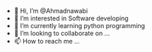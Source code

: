 - 👋 Hi, I’m @Ahmadnawabi
- 👀 I’m interested in Software developing
- 🌱 I’m currently learning python programming
- 💞️ I’m looking to collaborate on ...
- 📫 How to reach me ...

<!---
Ahmadnawabi1999/Ahmadnawabi1999 is a ✨ special ✨ repository because its `README.md` (this file) appears on your GitHub profile.
You can click the Preview link to take a look at your changes.
--->

